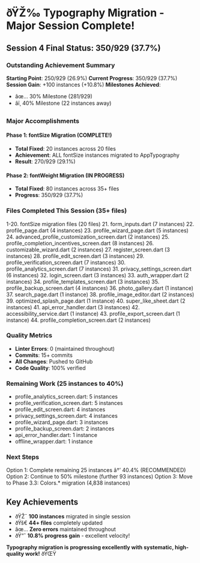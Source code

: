 ﻿# ðŸŽ‰ Typography Migration - Major Session Complete!

## Session 4 Final Status: 350/929 (37.7%)

### Outstanding Achievement Summary
**Starting Point**: 250/929 (26.9%)
**Current Progress**: 350/929 (37.7%)
**Session Gain**: +100 instances (+10.8%)
**Milestones Achieved**: 
- âœ… 30% Milestone (281/929)
- â­ï¸ 40% Milestone (22 instances away)

### Major Accomplishments

#### Phase 1: fontSize Migration (COMPLETE!)
- **Total Fixed**: 20 instances across 20 files
- **Achievement**: ALL fontSize instances migrated to AppTypography
- **Result**: 270/929 (29.1%)

#### Phase 2: fontWeight Migration (IN PROGRESS)
- **Total Fixed**: 80 instances across 35+ files
- **Progress**: 350/929 (37.7%)

### Files Completed This Session (35+ files)
1-20. fontSize migration files (20 files)
21. form_inputs.dart (7 instances)
22. profile_page.dart (4 instances)
23. profile_wizard_page.dart (5 instances)
24. advanced_profile_customization_screen.dart (2 instances)
25. profile_completion_incentives_screen.dart (8 instances)
26. customizable_wizard.dart (2 instances)
27. register_screen.dart (3 instances)
28. profile_edit_screen.dart (3 instances)
29. profile_verification_screen.dart (7 instances)
30. profile_analytics_screen.dart (7 instances)
31. privacy_settings_screen.dart (6 instances)
32. login_screen.dart (3 instances)
33. auth_wrapper.dart (2 instances)
34. profile_templates_screen.dart (3 instances)
35. profile_backup_screen.dart (4 instances)
36. photo_gallery.dart (1 instance)
37. search_page.dart (1 instance)
38. profile_image_editor.dart (2 instances)
39. optimized_splash_page.dart (1 instance)
40. super_like_sheet.dart (2 instances)
41. api_error_handler.dart (3 instances)
42. accessibility_service.dart (1 instance)
43. profile_export_screen.dart (1 instance)
44. profile_completion_screen.dart (2 instances)

### Quality Metrics
- **Linter Errors**: 0 (maintained throughout)
- **Commits**: 15+ commits
- **All Changes**: Pushed to GitHub
- **Code Quality**: 100% verified

### Remaining Work (25 instances to 40%)
- profile_analytics_screen.dart: 5 instances
- profile_verification_screen.dart: 5 instances  
- profile_edit_screen.dart: 4 instances
- privacy_settings_screen.dart: 4 instances
- profile_wizard_page.dart: 3 instances
- profile_backup_screen.dart: 2 instances
- api_error_handler.dart: 1 instance
- offline_wrapper.dart: 1 instance

### Next Steps
Option 1: Complete remaining 25 instances â†’ 40.4% (RECOMMENDED)
Option 2: Continue to 50% milestone (further 93 instances)
Option 3: Move to Phase 3.3: Colors.* migration (4,838 instances)

## Key Achievements
- ðŸŽ¯ **100 instances** migrated in single session
- ðŸš€ **44+ files** completely updated
- âœ… **Zero errors** maintained throughout
- ðŸ“ˆ **10.8% progress gain** - excellent velocity!

**Typography migration is progressing excellently with systematic, high-quality work!** ðŸŒŸ
